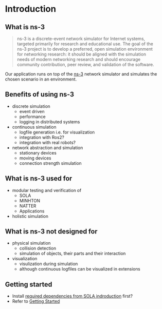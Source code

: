 # Introduction

## What is ns-3

> ns-3 is a discrete-event network simulator for Internet systems, targeted primarily for research and educational use. The goal of the ns-3 project is to develop a preferred, open simulation environment for networking research: it should be aligned with the simulation needs of modern networking research and should encourage community contribution, peer review, and validation of the software.

Our application runs on top of the [ns-3](https://www.nsnam.org/) network simulator and simulates the chosen scenario in an environment.

## Benefits of using ns-3

- discrete simulation
    - event driven
    - performance
    - logging in distributed systems
- continuous simulation
    - logfile generation i.e. for visualization
    - integration with Ros2?
    - integration with real robots?
- network abstraction and simulation
    - stationary devices
    - moving devices
    - connection strength simulation

## What is ns-3 used for

- modular testing and verification of
    - SOLA
    - MINHTON
    - NATTER
    - Applications
- holistic simulation

## What is ns-3 not designed for

- physical simulation
    - collision detection
    - simulation of objects, their parts and their interaction
- visualization
    - visulization during simulation
    - although continuous logfiles can be visualized in extensions

## Getting started

- Install [required dependencies from SOLA indroduction](../../docs/index.md#getting-started) first?
- Refer to [Getting Started](./getting_started.md)
